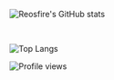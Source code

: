 ![Reosfire's GitHub stats](https://github-readme-stats.vercel.app/api?username=reosfire&cache_seconds=7200&show_icons=true&bg_color=0d1117&title_color=DDDDDD&text_color=D0D0D0&icon_color=DDDDDD&border_color=30363D&hide_border=false&border_radius=10)<pre>   </pre>![Top Langs](https://github-readme-stats.vercel.app/api/top-langs/?username=reosfire&show_icons=true&bg_color=0d1117&title_color=DDDDDD&text_color=D0D0D0&icon_color=DDDDDD&border_color=30363D&hide_border=false&border_radius=10)

![Profile views](https://komarev.com/ghpvc/?username=reosfire&color=202020)
